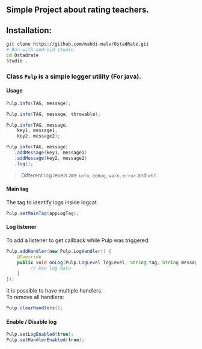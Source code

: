 ## Simple Project about rating teachers.

## Installation:

```bash
git clone https://github.com/mahdi-malv/OstadRate.git
# Run with android studio
cd Ostadrate
studio .
```

### Class `Pulp` is a simple logger utility (For java).

#### Usage

```java
Pulp.info(TAG, message);
```

```java
Pulp.info(TAG, message, throwable);
```

```java
Pulp.info(TAG, message,
    key1, message1,
    key2, message2);
```

```java
Pulp.info(TAG, message)
   .addMessage(key1, message1)
   .addMessage(key2, message2)
   .log();
```

> Different log levels are `info`, `debug`, `warn`, `error` and `wtf`.

#### Main tag

The tag to identify logs inside logcat.

```java
Pulp.setMainTag(appLogTag);
```

#### Log listener

To add a listener to get callback while Pulp was triggered:

```java
Pulp.addHandler(new Pulp.LogHandler() {
    @Override
    public void onLog(Pulp.LogLevel logLevel, String tag, String message, Throwable throwable, Map<String, String> data) {
         // Use log data             
    }
});
```
It is possible to have multiple handlers.<br>
To remove all handlers:

```java
Pulp.clearHandlers();
```

#### Enable / Disable log

```java
Pulp.setLogEnabled(true);
Pulp.setHandlerEnabled(true);
```
